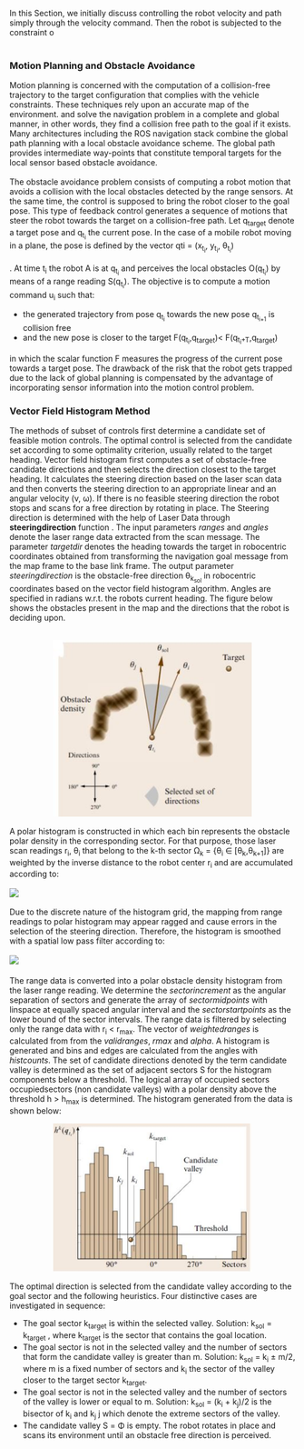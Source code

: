 In this Section, we initially discuss controlling the robot velocity and path simply through the velocity
command. Then the robot is subjected to the constraint o<br /><br />

<h3>Motion Planning and Obstacle Avoidance</h3>
Motion planning is concerned with the computation of a collision-free trajectory to the target 
configuration that complies with the vehicle constraints. These techniques rely upon an accurate map
of the environment. and solve the navigation problem in a complete and global manner, in other words,
they find a collision free path to the goal if it exists. Many architectures including the ROS 
navigation stack combine the global path planning with a local obstacle avoidance scheme. The global 
path provides intermediate way-points that constitute temporal targets for the local sensor based 
obstacle avoidance.<br /><br />
The obstacle avoidance problem consists of computing a robot motion that avoids a
collision with the local obstacles detected by the range sensors. At the same time, the control is
supposed to bring the robot closer to the goal pose. This type of feedback control generates a 
sequence of motions that steer the robot towards the target on a collision-free path. Let 
q<sub>target</sub> denote a target pose and q<sub>t<sub>i</sub></sub> the current pose. 
In the case of a mobile robot moving in a plane, the pose is defined by the vector
qti = (x<sub>t<sub>i</sub></sub>, y<sub>t<sub>i</sub></sub>, θ<sub>t<sub>i</sub></sub>)<br /><br />.
At time t<sub>i</sub> the robot A is at q<sub>t<sub>i</sub></sub> and perceives the local obstacles 
O(q<sub>t<sub>i</sub></sub>) by means of a range reading S(q<sub>t<sub>i</sub></sub>). The objective
is to compute a motion command u<sub>i</sub> such that:
<ul>
  <li>the generated trajectory from pose q<sub>t<sub>i</sub></sub> towards the new pose 
  q<sub>t<sub>i+1</sub></sub> is collision free</li>
  <li>and the new pose is closer to the target F(q<sub>t<sub>i</sub></sub>,q<sub>target</sub>)<
  F(q<sub>t<sub>i</sub>+T</sub>,q<sub>target</sub>)
  </li>
</ul>
in which the scalar function F measures the progress of the current pose towards a target
pose. The drawback of the risk that the robot gets trapped due to the lack of global planning is 
compensated by the advantage of incorporating sensor information into the motion control problem.

<h3>Vector Field Histogram Method</h3>
The methods of subset of controls first determine a candidate set of feasible motion controls. 
The optimal control is selected from the candidate set according to some optimality criterion, 
usually related to the target heading. Vector field histogram first computes a set of obstacle-free 
candidate directions and then selects the direction closest to the target heading. It calculates the
steering direction based on the laser scan data and then converts the steering direction to an 
appropriate linear and an angular velocity (v, ω). If there is no feasible steering direction the 
robot stops and scans for a free direction by rotating in place. The Steering direction is determined
with the help of Laser Data through <b>steeringdirection</b> function . The input parameters 
<i>ranges</i> and <i>angles</i> denote the laser range data extracted from the scan message. 
The parameter <i>targetdir</i> denotes the heading towards the target in robocentric coordinates 
obtained from transforming the navigation goal message from the map frame to the base link frame. 
The output parameter <i>steeringdirection</i> is the obstacle-free direction θ<sub>k<sub>sol</sub></sub> 
in robocentric coordinates based on the vector field histogram algorithm. Angles are specified in
radians w.r.t. the robots current heading. The figure below shows the obstacles present in the map
and the directions that the robot is deciding upon.<br/><br/>
<p align="center">
  <img src="Figures/Obstacle in VFH.JPG" width="350" title="hover text">
</p>

A polar histogram is constructed in which each bin represents the obstacle polar density in the
corresponding sector. For that purpose, those laser scan readings r<sub>i</sub>, θ<sub>i</sub> that
belong to the k-th sector Ω<sub>k</sub> = {θ<sub>i</sub> ∈ [θ<sub>k</sub>,θ<sub>k+1</sub>]} are 
weighted by the inverse distance to the robot center r<sub>i</sub> and are accumulated according to:<br/><br/>
<img src="https://render.githubusercontent.com/render/math?math=h_k =  \Sigma_i(1-\frac{r_i}{r_{max}})^\alpha"><br/>

Due to the discrete nature of the histogram grid, the mapping from range readings to polar
histogram may appear ragged and cause errors in the selection of the steering direction.
Therefore, the histogram is smoothed with a spatial low pass filter according to:<br/><br/>
<img src="https://render.githubusercontent.com/render/math?math=h'_k =  \Sigma_{-l}^{l}(l-|i| %2B 1)h_{k %2B i}"><br/><br/>
The range data is converted into a polar obstacle density histogram from the laser range reading. 
We determine the <i>sectorincrement</i> as the angular separation of sectors and generate the array 
of <i>sectormidpoints</i> with linspace at equally spaced angular interval and the 
<i>sectorstartpoints</i> as the lower bound of the sector intervals. The range data is filtered by 
selecting only the range data with r<sub>i</sub> < r<sub>max</sub>. The vector of <i>weightedranges</i>
is calculated from from the <i>validranges</i>, <i>rmax</i> and <i>alpha</i>. A histogram is generated
and bins and edges are calculated from the angles with <i>histcounts</i>. The set of candidate directions
denoted by the term candidate valley is determined as the set of adjacent sectors S for the histogram
components below a threshold. The logical array of occupied sectors occupiedsectors (non candidate 
valleys) with a polar density above the threshold  h > h<sub>max</sub> is determined. The histogram 
generated from the data is shown below:
<p align="center">
  <img src="Figures/Histogram VFH.JPG" width="350" title="hover text">
</p>
The optimal direction is selected from the candidate valley according to the goal sector
and the following heuristics. Four distinctive cases are investigated in sequence:
<ul>
  <li>The goal sector k<sub>target</sub> is within the selected valley. Solution: k<sub>sol</sub> 
  = k<sub>target</sub> , where k<sub>target</sub> is the sector that contains the goal location.</li>
  <li> The goal sector is not in the selected valley and the number of sectors that form the candidate
   valley is greater than m. Solution: k<sub>sol</sub> = k<sub>i</sub> ± m/2, where m is a fixed number
   of sectors and k<sub>i</sub> the sector of the valley closer to the target sector k<sub>target</sub>.</li>
  <li>The goal sector is not in the selected valley and the number of sectors of the valley is lower or
   equal to m. Solution: k<sub>sol</sub> = (k<sub>i</sub> + k<sub>j</sub>)/2 is the bisector of
   k<sub>i</sub> and k<sub>j</sub> j which denote the extreme sectors of the valley. </li>
  <li>The candidate valley S = &Phi; is empty. The robot rotates in place and scans its environment
   until an obstacle free direction is perceived. </li>
</ul>
